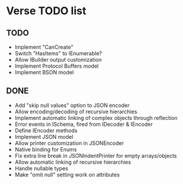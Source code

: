 Verse TODO list
===============

TODO
----

- Implement "CanCreate<T>"
- Switch "HasItems" to IEnumerable<T>?
- Allow IBuilder output customization
- Implement Protocol Buffers model
- Implement BSON model

DONE
----

- Add "skip null values" option to JSON encoder
- Allow encoding/decoding of recursive hierarchies
- Implement automatic linking of complex objects through reflection
- Error events in ISchema, fired from IDecoder & IEncoder
- Define IEncoder methods
- Implement JSON model
- Allow printer customization in JSONEncoder
- Native binding for Enums
- Fix extra line break in JSONIndentPrinter for empty arrays/objects
- Allow automatic linking of recursive hierarchies
- Handle nullable types
- Make "omit null" setting work on attributes
